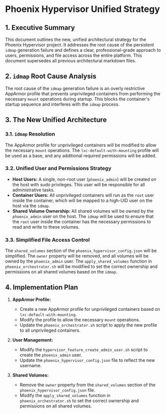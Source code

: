 # Phoenix Hypervisor Unified Strategy

## 1. Executive Summary

This document outlines the new, unified architectural strategy for the Phoenix Hypervisor project. It addresses the root cause of the persistent `idmap` generation failure and defines a clear, professional-grade approach to users, permissions, and file access across the entire platform. This document supersedes all previous architectural markdown files.

## 2. `idmap` Root Cause Analysis

The root cause of the `idmap` generation failure is an overly restrictive AppArmor profile that prevents unprivileged containers from performing the necessary `mount` operations during startup. This blocks the container's startup sequence and interferes with the `idmap` process.

## 3. The New Unified Architecture

### 3.1. `idmap` Resolution

The AppArmor profile for unprivileged containers will be modified to allow the necessary `mount` operations. The `lxc-default-with-mounting` profile will be used as a base, and any additional required permissions will be added.

### 3.2. Unified User and Permissions Strategy

*   **Host Users:** A single, non-root user (`phoenix_admin`) will be created on the host with sudo privileges. This user will be responsible for all administrative tasks.
*   **Container Users:** All unprivileged containers will run as the `root` user inside the container, which will be mapped to a high-UID user on the host via the `idmap`.
*   **Shared Volume Ownership:** All shared volumes will be owned by the `phoenix_admin` user on the host. The `idmap` will be used to ensure that the `root` user inside the container has the necessary permissions to read and write to these volumes.

### 3.3. Simplified File Access Control

The `shared_volumes` section of the `phoenix_hypervisor_config.json` will be simplified. The `owner` property will be removed, and all volumes will be owned by the `phoenix_admin` user. The `apply_shared_volumes` function in `phoenix_orchestrator.sh` will be modified to set the correct ownership and permissions on all shared volumes based on the `idmap`.

## 4. Implementation Plan

1.  **AppArmor Profile:**
    *   Create a new AppArmor profile for unprivileged containers based on `lxc-default-with-mounting`.
    *   Modify the profile to allow the necessary `mount` operations.
    *   Update the `phoenix_orchestrator.sh` script to apply the new profile to all unprivileged containers.

2.  **User Management:**
    *   Modify the `hypervisor_feature_create_admin_user.sh` script to create the `phoenix_admin` user.
    *   Update the `phoenix_hypervisor_config.json` file to reflect the new username.

3.  **Shared Volumes:**
    *   Remove the `owner` property from the `shared_volumes` section of the `phoenix_hypervisor_config.json` file.
    *   Modify the `apply_shared_volumes` function in `phoenix_orchestrator.sh` to set the correct ownership and permissions on all shared volumes.
